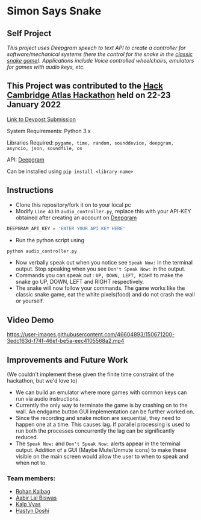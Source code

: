 # Simon Says Snake

## Self Project 

*This project uses Deepgram speech to text API to create a controller for software/mechanical systems (here the control for the snake in the [classic snake game](https://theprint.in/features/nokias-snake-the-mobile-game-that-became-an-entire-generations-obsession/462873/)). Applications include Voice controlled wheelchairs, emulators for games with audio keys, etc.*

## This Project was contributed to the [Hack Cambridge Atlas Hackathon](https://hackcambridge.com) held on 22-23 January 2022

[Link to Devpost Submission](https://devpost.com/software/audio-position-controller)

System Requirements: Python 3.x

Libraries Required: ```pygame, time, random, sounddevice, deepgram, asyncio, json, soundfile, os```

API: [Deepgram](https://deepgram.com/)

Can be installed using ```pip install <library-name>```

## Instructions 
- Clone this repository/fork it on to your local pc
- Modify ```Line 43``` in ```audio_controller.py```, replace this with your API-KEY obtained after creating an account on [Deepgram](https://deepgram.com/)

```python
DEEPGRAM_API_KEY = 'ENTER YOUR API KEY HERE'
```

- Run the python script using 
```bash
python audio_controller.py
```
- Now verbally speak out when you notice see ```Speak Now:``` in the terminal output. Stop speaking when you see ```Don't Speak Now:``` in the output.
- Commands you can speak out : ```UP, DOWN, LEFT, RIGHT``` to make the snake go UP, DOWN, LEFT and RIGHT respectively.
- The snake will now follow your commands. The game works like the classic snake game, eat the white pixels(food) and do not crash the wall or yourself. 

## Video Demo

https://user-images.githubusercontent.com/46604893/150671200-3edc163d-f74f-46ef-be5a-eec4105568a2.mp4

## Improvements and Future Work
(We couldn't implement these given the finite time constraint of the hackathon, but we'd love to)
- We can build an emulator where more games with common keys can run via audio instructions.
- Currently the only way to terminate the game is by crashing on to the wall. An endgame button GUI implementation can be further worked on.
- Since the recording and snake motion are sequential, they need to happen one at a time. This causes lag. If parallel processing is used to run both the processes concurrently the lag can be significantly reduced.
- The ```Speak Now:``` and ```Don't Speak Now:``` alerts appear in the terminal output. Addition of a GUI (Maybe Mute/Unmute icons) to make these visible on the main screen would allow the user to when to speak and when not to.

### Team members:
- [Rohan Kalbag](https://github.com/rohankalbag)
- [Aabir Lal Biswas](https://github.com/the-flyinggoat)
- [Kalp Vyas](https://github.com/kalp121212)
- [Hastyn Doshi](https://github.com/Hastyn)
